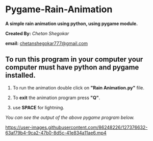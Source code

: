 # Pygame-Rain-Animation

**A simple rain animation using python, using pygame module.**

**Created By:**
*Chetan Shegokar*

**email:**
chetanshegokar777@gmail.com

## To run this program in your computer your computer must have python and pygame installed.

1. To run the animation double click on **"Rain Animation.py"** file.

2. To **exit** the animation program press **"Q"**.

3. use **SPACE** for lightning.

*You can see the output of the above pygame program below.*

https://user-images.githubusercontent.com/86248226/127376632-63af79b4-9ca2-47b0-8d5c-41e834a11ae6.mp4


